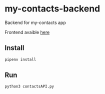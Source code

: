 # my-contacts-backend
Backend for my-contacts app

Frontend avaible [here](https://github.com/CSC-307-My-Contacts/my-contacts)

## Install
```bash
pipenv install
```

## Run
```python
python3 contactsAPI.py
```

